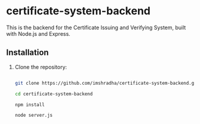 # certificate-system-backend

This is the backend for the Certificate Issuing and Verifying System, built with Node.js and Express.

## Installation

1. Clone the repository:

    ```bash
    
   git clone https://github.com/imshradha/certificate-system-backend.git
    
   cd certificate-system-backend

   npm install

   node server.js

